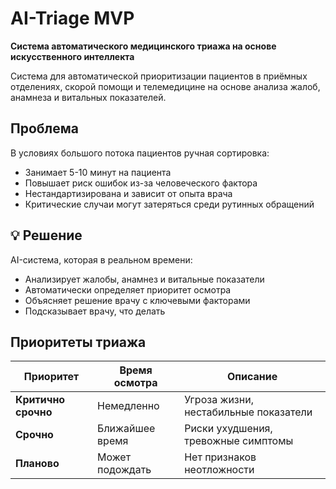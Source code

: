 #  AI-Triage MVP

**Система автоматического медицинского триажа на основе искусственного интеллекта**

Система для автоматической приоритизации пациентов в приёмных отделениях, скорой помощи и телемедицине на основе анализа жалоб, анамнеза и витальных показателей.

##  Проблема

В условиях большого потока пациентов ручная сортировка:
-  Занимает 5-10 минут на пациента
-  Повышает риск ошибок из-за человеческого фактора
-  Нестандартизирована и зависит от опыта врача
-  Критические случаи могут затеряться среди рутинных обращений

## 💡 Решение

AI-система, которая в реальном времени:
-  Анализирует жалобы, анамнез и витальные показатели
-  Автоматически определяет приоритет осмотра
-  Объясняет решение врачу с ключевыми факторами
-  Подсказывает врачу, что делать

##  Приоритеты триажа

| Приоритет | Время осмотра | Описание |
|-----------|---------------|----------|
|  **Критично срочно** | Немедленно | Угроза жизни, нестабильные показатели |
|  **Срочно** | Ближайшее время | Риски ухудшения, тревожные симптомы |
|  **Планово** | Может подождать | Нет признаков неотложности |
